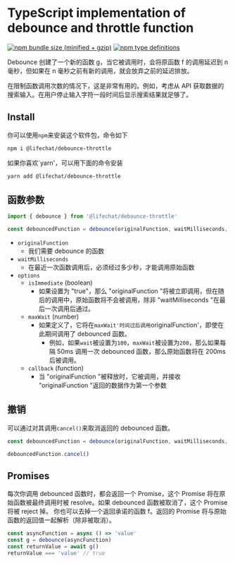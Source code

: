 # TypeScript implementation of debounce and throttle function

[![npm bundle size (minified + gzip)](https://img.shields.io/bundlephobia/minzip/ts-debounce-throttle.svg)](https://www.npmjs.com/package/ts-debounce-throttle)
[![npm type definitions](https://img.shields.io/npm/types/ts-debounce-throttle.svg)](https://www.npmjs.com/package/ts-debounce-throttle)

Debounce 创建了一个新的函数 g，当它被调用时，会将原函数 f 的调用延迟到 n 毫秒，但如果在 n 毫秒之前有新的调用，就会放弃之前的延迟排放。

在限制函数调用次数的情况下，这是非常有用的。例如，考虑从 API 获取数据的搜索输入。在用户停止输入字符一段时间后显示搜索结果就足够了。

## Install

你可以使用`npm`来安装这个软件包，命令如下

```bash
npm i @lifechat/debounce-throttle
```

如果你喜欢`yarn'，可以用下面的命令安装

```bash
yarn add @lifechat/debounce-throttle
```

## 函数参数

```ts
import { debounce } from '@lifechat/debounce-throttle'

const debouncedFunction = debounce(originalFunction, waitMilliseconds, options)
```

- `originalFunction`
  - 我们需要 debounce 的函数
- `waitMilliseconds`
  - 在最近一次函数调用后，必须经过多少秒，才能调用原始函数
- `options`
  - `isImmediate` (boolean)
    - 如果设置为 "true"，那么 "originalFunction "将被立即调用，但在随后的调用中，原始函数将不会被调用，除非 "waitMilliseconds "在最后一次调用后通过。
  - `maxWait` (number)
    - 如果定义了，它将在`maxWait'时间过后调用`originalFunction'，即使在此期间调用了 debounced 函数。
      - 例如，如果`wait`被设置为`100`，`maxWait`被设置为`200`，那么如果每隔 50ms 调用一次 debounced 函数，那么原始函数将在 200ms 后被调用。
  - `callback` (function)
    - 当 "originalFunction "被释放时，它被调用，并接收 "originalFunction "返回的数据作为第一个参数

## 撤销

可以通过对其调用`cancel()`来取消返回的 debounced 函数。

```ts
const debouncedFunction = debounce(originalFunction, waitMilliseconds, options)

debouncedFunction.cancel()
```

## Promises

每次你调用 debounced 函数时，都会返回一个 Promise，这个 Promise 将在原始函数被最终调用时被 resolve。如果 debounced 函数被取消了，这个 Promise 将被 reject 掉。
你也可以去掉一个返回承诺的函数 f。返回的 Promise 将与原始函数的返回值一起解析（除非被取消）。

```ts
const asyncFunction = async () => 'value'
const g = debounce(asyncFunction)
const returnValue = await g()
returnValue === 'value' // true
```
